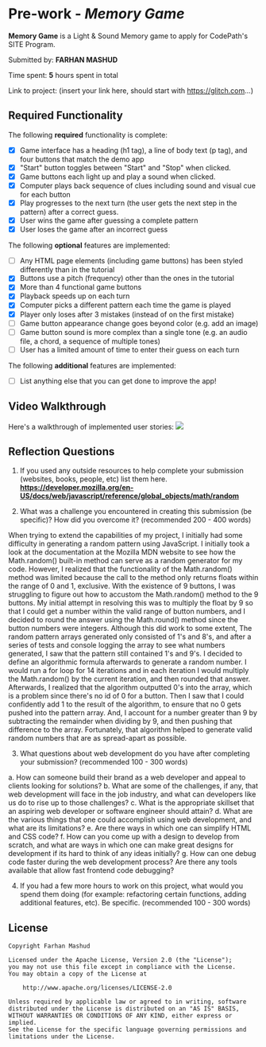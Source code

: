 # Pre-work - *Memory Game*

**Memory Game** is a Light & Sound Memory game to apply for CodePath's SITE Program. 

Submitted by: **FARHAN MASHUD**

Time spent: **5** hours spent in total

Link to project: (insert your link here, should start with https://glitch.com...)

## Required Functionality

The following **required** functionality is complete:

* [X] Game interface has a heading (h1 tag), a line of body text (p tag), and four buttons that match the demo app
* [X] "Start" button toggles between "Start" and "Stop" when clicked. 
* [X] Game buttons each light up and play a sound when clicked. 
* [X] Computer plays back sequence of clues including sound and visual cue for each button
* [X] Play progresses to the next turn (the user gets the next step in the pattern) after a correct guess. 
* [X] User wins the game after guessing a complete pattern
* [X] User loses the game after an incorrect guess

The following **optional** features are implemented:

* [ ] Any HTML page elements (including game buttons) has been styled differently than in the tutorial
* [X] Buttons use a pitch (frequency) other than the ones in the tutorial
* [X] More than 4 functional game buttons
* [X] Playback speeds up on each turn
* [X] Computer picks a different pattern each time the game is played
* [X] Player only loses after 3 mistakes (instead of on the first mistake)
* [ ] Game button appearance change goes beyond color (e.g. add an image)
* [ ] Game button sound is more complex than a single tone (e.g. an audio file, a chord, a sequence of multiple tones)
* [ ] User has a limited amount of time to enter their guess on each turn

The following **additional** features are implemented:

- [ ] List anything else that you can get done to improve the app!

## Video Walkthrough

Here's a walkthrough of implemented user stories:
![](your-link-here)


## Reflection Questions
1. If you used any outside resources to help complete your submission (websites, books, people, etc) list them here. 
**https://developer.mozilla.org/en-US/docs/web/javascript/reference/global_objects/math/random**

2. What was a challenge you encountered in creating this submission (be specific)? How did you overcome it? (recommended 200 - 400 words) 

When trying to extend the capabilities of my project, I initially had some difficulty in generating a random pattern using JavaScript. I initially took a look at the documentation at the Mozilla MDN website to see how the Math.random() built-in method can serve as a random generator for my code. However, I realized that the functionality of the Math.random() method was limited because the call to the method only returns floats within the range of 0 and 1, exclusive. With the existence of 9 buttons, I was struggling to figure out how to accustom the Math.random() method to the 9 buttons. My initial attempt in resolving this was to multiply the float by 9 so that I could get a number within the valid range of button numbers, and I decided to round the answer using the Math.round() method since the button numbers were integers. Although this did work to some extent, The random pattern arrays generated only consisted of 1's and 8's, and after a series of tests and console logging the array to see what numbers generated, I saw that the pattern still contained 1's and 9's. I decided to define an algorithmic formula afterwards to generate a random number. I would run a for loop for 14 iterations and in each iteration I would multiply the Math.random() by the current iteration, and then rounded that answer. Afterwards, I realized that the algorithm outputted 0's into the array, which is a problem since there's no id of 0 for a button. Then I saw that I could confidently add 1 to the result of the algorithm, to ensure that no 0 gets pushed into the pattern array. And, I account for a number greater than 9 by subtracting the remainder when dividing by 9, and then pushing that difference to the array. Fortunately, that algorithm helped to generate valid random numbers that are as spread-apart as possible. 

3. What questions about web development do you have after completing your submission? (recommended 100 - 300 words) 

  a. How can someone build their brand as a web developer and appeal to clients looking for solutions?
  b. What are some of the challenges, if any, that web development will face in the job industry, and  what can developers like us do to rise up to those challenges?
  c. What is the appropriate skillset that an aspiring web developer or software engineer should attain?
  d. What are the various things that one could accomplish using web development, and what are its limitations?
  e. Are there ways in which one can simplify HTML and CSS code?
  f. How can you come up with a design to develop from scratch, and what are ways in which one can make great designs for development if its hard to think of any ideas initially?
  g. How can one debug code faster during the web development process? Are there any tools available that allow fast frontend code debugging?


4. If you had a few more hours to work on this project, what would you spend them doing (for example: refactoring certain functions, adding additional features, etc). Be specific. (recommended 100 - 300 words)  



## License

    Copyright Farhan Mashud

    Licensed under the Apache License, Version 2.0 (the "License");
    you may not use this file except in compliance with the License.
    You may obtain a copy of the License at

        http://www.apache.org/licenses/LICENSE-2.0

    Unless required by applicable law or agreed to in writing, software
    distributed under the License is distributed on an "AS IS" BASIS,
    WITHOUT WARRANTIES OR CONDITIONS OF ANY KIND, either express or implied.
    See the License for the specific language governing permissions and
    limitations under the License.
